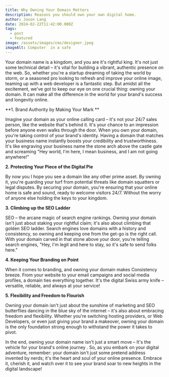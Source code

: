 ```yaml
---
title: Why Owning Your Domain Matters
description: Reasons you should own your own digital home.
author: Jason Lang
date: 2024-02-22T11:42:00.000Z
tags:
  - post
  - featured
image: /assets/images/cms/designer.jpeg
imageAlt: Computer  in a safe
---
```


Your domain name is a kingdom, and you are it's rightful king. It's not just some technical detail – it's vital for building a vibrant, authentic presence on the web. So, whether you're a startup dreaming of taking the world by storm, or a seasoned pro looking to refresh and improve your online image, teaming up with a web developer is a fantastic step. But amidst all the excitement, we've got to keep our eye on one crucial thing: owning your domain. It can make all the difference in the world for your brand's success and longevity online.

**1. Brand Authority by Making Your Mark **

Imagine your domain as your online calling card – it's not your 24/7 sales person, like the website that's behind it. It's your chance to an impression before anyone even walks through the door. When you own your domain, you're taking control of your brand's identity. Having a domain that matches your business name instantly boosts your credibility and trustworthiness. It's like engraving your business name the stone arch above the castle gate and screaming "Hey world, I'm here, I mean business, and I am not going anywhere!"

**2. Protecting Your Piece of the Digital Pie**

By now you I hope you see a domain like any other prime asset. By owning it, you're guarding your turf from potential threats like domain squatters or legal disputes. By securing your domain, you're ensuring that your online home is safe and sound, ready to welcome visitors 24/7. Without the worry of anyone else holding the keys to your kingdom.

**3. Climbing up the SEO Ladder**

SEO – the arcane magic of search engine rankings. Owning your domain isn't just about staking your rightful claim; it's also about climbing that golden SEO ladder. Search engines love domains with a history and consistency, so owning and keeping one from the get-go is the right call. With your domain carved in that stone above your door, you're telling search engines, "Hey, I'm legit and here to stay, so it's safe to send folks here."

**4. Keeping Your Branding on Point**

When it comes to branding, and owning your domain makes Consistency breeze. From your website to your email campaigns and social media profiles, a domain ties everything together. It's the digital Swiss army knife – versatile, reliable, and always at your service!

**5. Flexibility and Freedom to Flourish**

Owning your domain isn't just about the sunshine of marketing and SEO butterflies dancing in the blue sky of the internet – it's also about embracing freedom and flexibility. Whether you're switching hosting providers, or Web Developers, or even just giving your brand a makeover, owning your domain is the only foundation strong enough to withstand the power it takes to pivot.

In the end, owning your domain name isn't just a smart move – It's the vehicle for your brand's online journey . So, as you embark on your digital adventure, remember: your domain isn't just some pretend address invented by nerds; it's the heart and soul of your online presence. Embrace it, cherish it, and watch over it to see your brand soar to new heights in the digital landscape!
